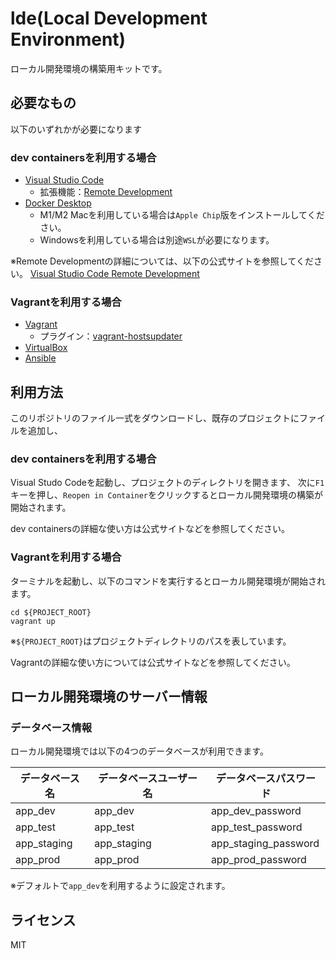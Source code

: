 lde(Local Development Environment)
=========

ローカル開発環境の構築用キットです。

必要なもの
------------

以下のいずれかが必要になります

### dev containersを利用する場合

* [Visual Studio Code](https://code.visualstudio.com/)
    * 拡張機能：[Remote Development](https://marketplace.visualstudio.com/items?itemName=ms-vscode-remote.vscode-remote-extensionpack)
* [Docker Desktop](https://www.docker.com/products/docker-desktop/)
    * M1/M2 Macを利用している場合は`Apple Chip`版をインストールしてください。
    * Windowsを利用している場合は別途`WSL`が必要になります。

※Remote Developmentの詳細については、以下の公式サイトを参照してください。
[Visual Studio Code Remote Development](https://code.visualstudio.com/docs/remote/remote-overview)

### Vagrantを利用する場合

* [Vagrant](https://www.vagrantup.com/)
    * プラグイン：[vagrant-hostsupdater](https://github.com/cogitatio/vagrant-hostsupdater)
* [VirtualBox](https://www.virtualbox.org/)
* [Ansible](https://www.ansible.com/)

利用方法
------------

このリポジトリのファイル一式をダウンロードし、既存のプロジェクトにファイルを追加し、

### dev containersを利用する場合

Visual Studo Codeを起動し、プロジェクトのディレクトリを開きます、
次に`F1`キーを押し、`Reopen in Container`をクリックするとローカル開発環境の構築が開始されます。

dev containersの詳細な使い方は公式サイトなどを参照してください。

### Vagrantを利用する場合

ターミナルを起動し、以下のコマンドを実行するとローカル開発環境が開始されます。

```
cd ${PROJECT_ROOT}
vagrant up
```

※`${PROJECT_ROOT}`はプロジェクトディレクトリのパスを表しています。

Vagrantの詳細な使い方については公式サイトなどを参照してください。

ローカル開発環境のサーバー情報
------------

### データベース情報

ローカル開発環境では以下の4つのデータベースが利用できます。

| データベース名 | データベースユーザー名 | データベースパスワード |
| -------------- | ---------------------- | ---------------------- |
| app_dev        | app_dev                | app_dev_password       |
| app_test       | app_test               | app_test_password      |
| app_staging    | app_staging            | app_staging_password   |
| app_prod       | app_prod               | app_prod_password      |

※デフォルトで`app_dev`を利用するように設定されます。

ライセンス
-------

MIT
